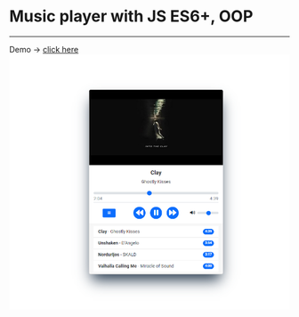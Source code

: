 # Music player with JS ES6+, OOP
---
Demo -> [click here](musicplayerappjs-awokendev.netlify.app)
![demo-image](readme-img/demo.png)
